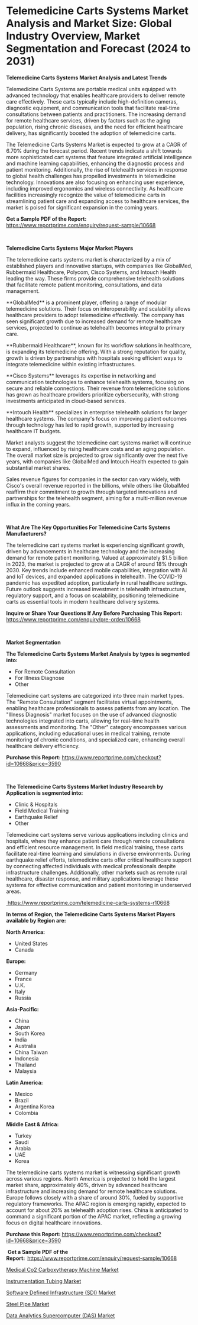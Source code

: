 <p><h1>Telemedicine Carts Systems Market Analysis and Market Size: Global Industry Overview, Market Segmentation and Forecast (2024 to 2031)</h1></p><p><strong>Telemedicine Carts Systems Market Analysis and Latest Trends</strong></p>
<p><p>Telemedicine Carts Systems are portable medical units equipped with advanced technology that enables healthcare providers to deliver remote care effectively. These carts typically include high-definition cameras, diagnostic equipment, and communication tools that facilitate real-time consultations between patients and practitioners. The increasing demand for remote healthcare services, driven by factors such as the aging population, rising chronic diseases, and the need for efficient healthcare delivery, has significantly boosted the adoption of telemedicine carts.</p><p>The Telemedicine Carts Systems Market is expected to grow at a CAGR of 6.70% during the forecast period. Recent trends indicate a shift towards more sophisticated cart systems that feature integrated artificial intelligence and machine learning capabilities, enhancing the diagnostic process and patient monitoring. Additionally, the rise of telehealth services in response to global health challenges has propelled investments in telemedicine technology. Innovations are also focusing on enhancing user experience, including improved ergonomics and wireless connectivity. As healthcare facilities increasingly recognize the value of telemedicine carts in streamlining patient care and expanding access to healthcare services, the market is poised for significant expansion in the coming years.</p></p>
<p><strong>Get a Sample PDF of the Report:&nbsp;</strong> <a href="https://www.reportprime.com/enquiry/request-sample/10668?utm_campaign=38&utm_medium=2&utm_source=Github&utm_content=ia&utm_term=29112024&utm_id=telemedicine-carts-systems">https://www.reportprime.com/enquiry/request-sample/10668</a></p>
<p>&nbsp;</p>
<p><strong>Telemedicine Carts Systems Major Market Players</strong></p>
<p><p>The telemedicine carts systems market is characterized by a mix of established players and innovative startups, with companies like GlobalMed, Rubbermaid Healthcare, Polycom, Cisco Systems, and Intouch Health leading the way. These firms provide comprehensive telehealth solutions that facilitate remote patient monitoring, consultations, and data management.</p><p>**GlobalMed** is a prominent player, offering a range of modular telemedicine solutions. Their focus on interoperability and scalability allows healthcare providers to adopt telemedicine effectively. The company has seen significant growth due to increased demand for remote healthcare services, projected to continue as telehealth becomes integral to primary care.</p><p>**Rubbermaid Healthcare**, known for its workflow solutions in healthcare, is expanding its telemedicine offering. With a strong reputation for quality, growth is driven by partnerships with hospitals seeking efficient ways to integrate telemedicine within existing infrastructures. </p><p>**Cisco Systems** leverages its expertise in networking and communication technologies to enhance telehealth systems, focusing on secure and reliable connections. Their revenue from telemedicine solutions has grown as healthcare providers prioritize cybersecurity, with strong investments anticipated in cloud-based services.</p><p>**Intouch Health** specializes in enterprise telehealth solutions for larger healthcare systems. The company's focus on improving patient outcomes through technology has led to rapid growth, supported by increasing healthcare IT budgets.</p><p>Market analysts suggest the telemedicine cart systems market will continue to expand, influenced by rising healthcare costs and an aging population. The overall market size is projected to grow significantly over the next five years, with companies like GlobalMed and Intouch Health expected to gain substantial market shares. </p><p>Sales revenue figures for companies in the sector can vary widely, with Cisco's overall revenue reported in the billions, while others like GlobalMed reaffirm their commitment to growth through targeted innovations and partnerships for the telehealth segment, aiming for a multi-million revenue influx in the coming years.</p></p>
<p>&nbsp;</p>
<p><strong>What Are The Key Opportunities For Telemedicine Carts Systems Manufacturers?</strong></p>
<p><p>The telemedicine cart systems market is experiencing significant growth, driven by advancements in healthcare technology and the increasing demand for remote patient monitoring. Valued at approximately $1.5 billion in 2023, the market is projected to grow at a CAGR of around 18% through 2030. Key trends include enhanced mobile capabilities, integration with AI and IoT devices, and expanded applications in telehealth. The COVID-19 pandemic has expedited adoption, particularly in rural healthcare settings. Future outlook suggests increased investment in telehealth infrastructure, regulatory support, and a focus on scalability, positioning telemedicine carts as essential tools in modern healthcare delivery systems.</p></p>
<p><strong>Inquire or Share Your Questions If Any Before Purchasing This Report:</strong> <a href="https://www.reportprime.com/enquiry/pre-order/10668?utm_campaign=38&utm_medium=2&utm_source=Github&utm_content=ia&utm_term=29112024&utm_id=telemedicine-carts-systems">https://www.reportprime.com/enquiry/pre-order/10668</a></p>
<p>&nbsp;</p>
<p><strong>Market Segmentation</strong></p>
<p><strong>The Telemedicine Carts Systems Market Analysis by types is segmented into:</strong></p>
<p><ul><li>For Remote Consultation</li><li>For Illness Diagnose</li><li>Other</li></ul></p>
<p><p>Telemedicine cart systems are categorized into three main market types. The "Remote Consultation" segment facilitates virtual appointments, enabling healthcare professionals to assess patients from any location. The "Illness Diagnosis" market focuses on the use of advanced diagnostic technologies integrated into carts, allowing for real-time health assessments and monitoring. The "Other" category encompasses various applications, including educational uses in medical training, remote monitoring of chronic conditions, and specialized care, enhancing overall healthcare delivery efficiency.</p></p>
<p><strong>Purchase this Report:&nbsp;</strong><a href="https://www.reportprime.com/checkout?id=10668&price=3590&utm_campaign=38&utm_medium=2&utm_source=Github&utm_content=ia&utm_term=29112024&utm_id=telemedicine-carts-systems">https://www.reportprime.com/checkout?id=10668&price=3590</a></p>
<p>&nbsp;</p>
<p><strong>The Telemedicine Carts Systems Market Industry Research by Application is segmented into:</strong></p>
<p><ul><li>Clinic & Hospitals</li><li>Field Medical Training</li><li>Earthquake Relief</li><li>Other</li></ul></p>
<p><p>Telemedicine cart systems serve various applications including clinics and hospitals, where they enhance patient care through remote consultations and efficient resource management. In field medical training, these carts facilitate real-time learning and simulations in diverse environments. During earthquake relief efforts, telemedicine carts offer critical healthcare support by connecting affected individuals with medical professionals despite infrastructure challenges. Additionally, other markets such as remote rural healthcare, disaster response, and military applications leverage these systems for effective communication and patient monitoring in underserved areas.</p></p>
<p><a href="https://www.reportprime.com/telemedicine-carts-systems-r10668?utm_campaign=38&utm_medium=2&utm_source=Github&utm_content=ia&utm_term=29112024&utm_id=telemedicine-carts-systems">&nbsp;https://www.reportprime.com/telemedicine-carts-systems-r10668</a></p>
<p><strong>In terms of Region, the Telemedicine Carts Systems Market Players available by Region are:</strong></p>
<p>
    <p> <strong> North America: </strong>
        <ul>
            <li>United States</li>
            <li>Canada</li>
        </ul>
        </p> 
    <p> <strong> Europe: </strong>
        <ul>
            <li>Germany</li>
            <li>France</li>
            <li>U.K.</li>
            <li>Italy</li>
            <li>Russia</li>
        </ul>
        </p> 
    <p> <strong> Asia-Pacific: </strong>
        <ul>
            <li>China</li>
            <li>Japan</li>
            <li>South Korea</li>
            <li>India</li>
            <li>Australia</li>
            <li>China Taiwan</li>
            <li>Indonesia</li>
            <li>Thailand</li>
            <li>Malaysia</li>
        </ul>
        </p> 
    <p> <strong> Latin America: </strong>
        <ul>
            <li>Mexico</li>
            <li>Brazil</li>
            <li>Argentina Korea</li>
            <li>Colombia</li>
        </ul>
        </p> 
    <p> <strong> Middle East & Africa: </strong>
        <ul>
            <li>Turkey</li>
            <li>Saudi</li>
            <li>Arabia</li>
            <li>UAE</li>
            <li>Korea</li>
        </ul>
    </p>
    </p>
<p><p>The telemedicine carts systems market is witnessing significant growth across various regions. North America is projected to hold the largest market share, approximately 40%, driven by advanced healthcare infrastructure and increasing demand for remote healthcare solutions. Europe follows closely with a share of around 30%, fueled by supportive regulatory frameworks. The APAC region is emerging rapidly, expected to account for about 20% as telehealth adoption rises. China is anticipated to command a significant portion of the APAC market, reflecting a growing focus on digital healthcare innovations.</p></p>
<p><strong>Purchase this Report: </strong><a href="https://www.reportprime.com/checkout?id=10668&price=3590&utm_campaign=38&utm_medium=2&utm_source=Github&utm_content=ia&utm_term=29112024&utm_id=telemedicine-carts-systems">https://www.reportprime.com/checkout?id=10668&price=3590</a></p>
<p>&nbsp;<strong>Get a Sample PDF of the Report:&nbsp;&nbsp;</strong><a href="https://www.reportprime.com/enquiry/request-sample/10668?utm_campaign=38&utm_medium=2&utm_source=Github&utm_content=ia&utm_term=29112024&utm_id=telemedicine-carts-systems">https://www.reportprime.com/enquiry/request-sample/10668</a></p>
<p><strong></strong></p>
<p><p><a href="https://github.com/arionmp/Market-Research-Report-List-5/blob/main/medical-co2-carboxytherapy-machine-market.md?utm_campaign=38&utm_medium=2&utm_source=Github&utm_content=ia&utm_term=29112024&utm_id=telemedicine-carts-systems">Medical Co2 Carboxytherapy Machine Market</a></p><p><a href="https://www.linkedin.com/pulse/surfing-instrumentation-tubing-wave-riding-market-currents-2031-ormgc?utm_campaign=38&utm_medium=2&utm_source=Github&utm_content=ia&utm_term=29112024&utm_id=telemedicine-carts-systems">Instrumentation Tubing Market</a></p><p><a href="https://issuu.com/reportprime-2/docs/software-defined-infrastructure-sdi_d15b5233866ff3?utm_campaign=38&utm_medium=2&utm_source=Github&utm_content=ia&utm_term=29112024&utm_id=telemedicine-carts-systems">Software Defined Infrastructure (SDI) Market</a></p><p><a href="https://www.linkedin.com/pulse/global-steel-pipe-industry-analysis-share-growth-trends-forecast-gcfze?utm_campaign=38&utm_medium=2&utm_source=Github&utm_content=ia&utm_term=29112024&utm_id=telemedicine-carts-systems">Steel Pipe Market</a></p><p><a href="https://issuu.com/reportprime-2/docs/data-analytics-supercomputer-das-ma_886b165c548c2b?utm_campaign=38&utm_medium=2&utm_source=Github&utm_content=ia&utm_term=29112024&utm_id=telemedicine-carts-systems">Data Analytics Supercomputer (DAS) Market</a></p></p>